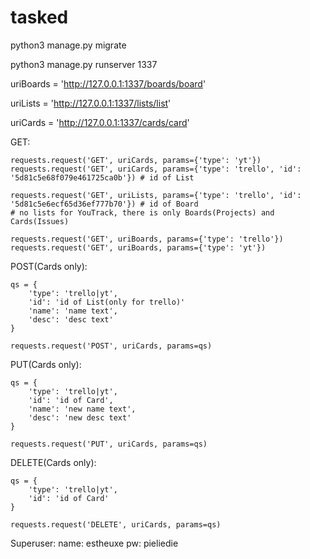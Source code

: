 # tasked

python3 manage.py migrate

python3 manage.py runserver 1337




uriBoards = 'http://127.0.0.1:1337/boards/board'

uriLists = 'http://127.0.0.1:1337/lists/list'

uriCards = 'http://127.0.0.1:1337/cards/card'

GET:

	requests.request('GET', uriCards, params={'type': 'yt'})
	requests.request('GET', uriCards, params={'type': 'trello', 'id': '5d81c5e68f079e461725ca0b'}) # id of List

	requests.request('GET', uriLists, params={'type': 'trello', 'id': '5d81c5e6ecf65d36ef777b70'}) # id of Board
	# no lists for YouTrack, there is only Boards(Projects) and Cards(Issues)

	requests.request('GET', uriBoards, params={'type': 'trello'})
	requests.request('GET', uriBoards, params={'type': 'yt'})

POST(Cards only):
	
	qs = {
		'type': 'trello|yt',
		'id': 'id of List(only for trello)'
		'name': 'name text',
		'desc': 'desc text'
	}
	
	requests.request('POST', uriCards, params=qs)

PUT(Cards only):

	qs = {
		'type': 'trello|yt',
		'id': 'id of Card',
		'name': 'new name text',
		'desc': 'new desc text'
	}
	
	requests.request('PUT', uriCards, params=qs)
	
DELETE(Cards only):

	qs = {
		'type': 'trello|yt',
		'id': 'id of Card'
	}

	requests.request('DELETE', uriCards, params=qs)

Superuser:
	name: estheuxe
	pw: pieliedie
